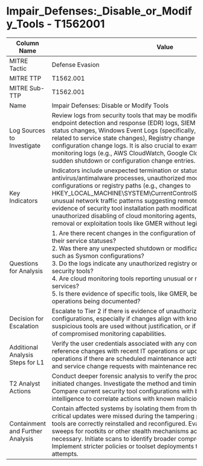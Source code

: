 # Impair_Defenses:_Disable_or_Modify_Tools - T1562001

| Column Name | Value |
|-------------|-------|
| MITRE Tactic | Defense Evasion |
| MITRE TTP | T1562.001 |
| MITRE Sub-TTP | T1562.001 |
| Name | Impair Defenses: Disable or Modify Tools |
| Log Sources to Investigate | Review logs from security tools that may be modified or disabled, such as endpoint detection and response (EDR) logs, SIEM alerts with security tool status changes, Windows Event Logs (specifically, Sysmon logs and events related to service state changes), Registry change logs, and network device configuration change logs. It is also crucial to examine cloud environment monitoring logs (e.g., AWS CloudWatch, Google Cloud Monitoring) for any sudden shutdown or configuration change entries. |
| Key Indicators | Indicators include unexpected termination or status change of antivirus/antimalware processes, unauthorized modifications in security tool configurations or registry paths (e.g., changes to HKEY_LOCAL_MACHINE\SYSTEM\CurrentControlSet\Control\WMI\Autologger), unusual network traffic patterns suggesting remote tampering of tools, evidence of security tool installation path modifications, logs showing unauthorized disabling of cloud monitoring agents, and usage of known rootkit removal or exploitation tools like GMER without legitimate reasons. |
| Questions for Analysis | 1. Are there recent changes in the configuration of endpoint security tools or their service statuses? <br>2. Was there any unexpected shutdown or modification to key log settings, such as Sysmon configurations? <br>3. Do the logs indicate any unauthorized registry or file changes linked to key security tools? <br>4. Are cloud monitoring tools reporting unusual or no activity from specific services? <br>5. Is there evidence of specific tools, like GMER, being used without legitimate operations being documented? |
| Decision for Escalation | Escalate to Tier 2 if there is evidence of unauthorized modification of security configurations, especially if changes align with known patterns of tampering, if suspicious tools are used without justification, or if critical systems show signs of compromised monitoring capabilities. |
| Additional Analysis Steps for L1 | Verify the user credentials associated with any configuration changes. Cross-reference changes with recent IT operations or updates. Check with IT operations if there are scheduled maintenance activities. Validate configuration and service change requests with maintenance records. |
| T2 Analyst Actions | Conduct deeper forensic analysis to verify the processes/programs that initiated changes. Investigate the method and timing of unauthorized actions. Compare current security tool configurations with baselines. Employ threat intelligence to correlate actions with known malicious campaigns. |
| Containment and Further Analysis | Contain affected systems by isolating them from the network. Assess whether critical updates were missed during the tampering period. Ensure all security tools are correctly reinstalled and reconfigured. Evaluate if comprehensive sweeps for rootkits or other stealth mechanisms across impacted systems are necessary. Initiate scans to identify broader compromise in the infrastructure. Implement stricter policies or toolset deployments to prevent similar bypass attempts. |
